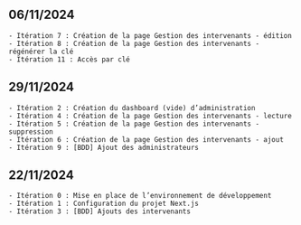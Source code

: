## 06/11/2024
    - Itération 7 : Création de la page Gestion des intervenants - édition
    - Itération 8 : Création de la page Gestion des intervenants - régénérer la clé
    - Itération 11 : Accès par clé

## 29/11/2024
    - Itération 2 : Création du dashboard (vide) d’administration
    - Itération 4 : Création de la page Gestion des intervenants - lecture
    - Itération 5 : Création de la page Gestion des intervenants - suppression
    - Itération 6 : Création de la page Gestion des intervenants - ajout
    - Itération 9 : [BDD] Ajout des administrateurs
    
## 22/11/2024
    - Itération 0 : Mise en place de l’environnement de développement
    - Itération 1 : Configuration du projet Next.js
    - Itération 3 : [BDD] Ajouts des intervenants